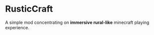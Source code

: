 
RusticCraft
=======

A simple mod concentrating on **immersive rural-like** minecraft playing experience.

